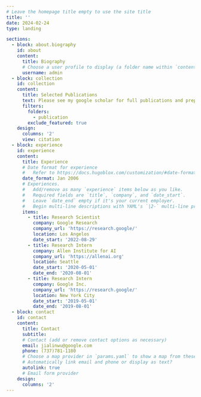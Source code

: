 ```yaml
---
# Leave the homepage title empty to use the site title
title: ''
date: 2024-02-24
type: landing

sections:
  - block: about.biography
    id: about
    content:
      title: Biography
      # Choose a user profile to display (a folder name within `content/authors/`)
      username: admin
  - block: collection
    id: collection
    content:
      title: Selected Publications
      text: Please see my google scholar for full publications and preprints.
      filters:
        folders:
          - publication
        exclude_featured: true
    design:
      columns: '2'
      view: citation
  - block: experience
    id: experience
    content:
      title: Experience
      # Date format for experience
      #   Refer to https://docs.hugoblox.com/customization/#date-format
      date_format: Jan 2006
      # Experiences.
      #   Add/remove as many `experience` items below as you like.
      #   Required fields are `title`, `company`, and `date_start`.
      #   Leave `date_end` empty if it's your current employer.
      #   Begin multi-line descriptions with YAML's `|2-` multi-line prefix.
      items:
        - title: Research Scientist
          company: Google Research
          company_url: 'https://research.google/'
          location: Los Angelos
          date_start: '2022-08-29'
        - title: Research Intern
          company: Allen Institute for AI
          company_url: 'https://allenai.org'
          location: Seattle
          date_start: '2020-05-01'
          date_end: '2020-08-01'
        - title: Research Intern
          company: Google Inc.
          company_url: 'https://research.google/'
          location: New York City
          date_start: '2019-05-01'
          date_end: '2019-08-01'
  - block: contact
    id: contact
    content:
      title: Contact
      subtitle:
      # Contact (add or remove contact options as necessary)
      email: jialinwu@google.com
      phone: (737)781-1180
      # Choose a map provider in `params.yaml` to show a map from these coordinates
      # Automatically link email and phone or display as text?
      autolink: true
      # Email form provider
    design:
      columns: '2'
---
```

